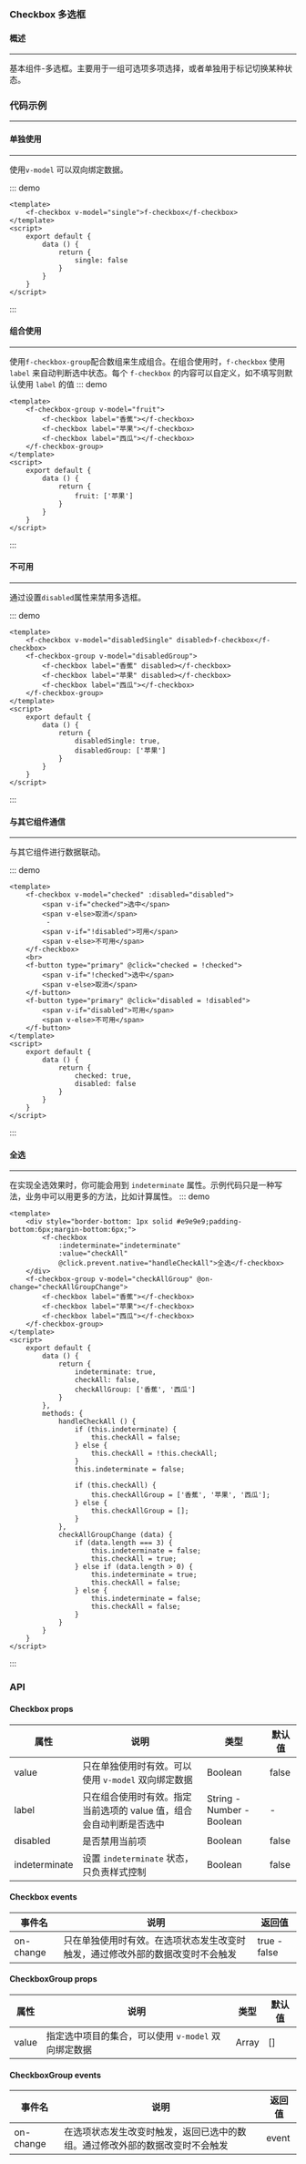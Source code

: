 ### Checkbox 多选框

#### 概述
-----
基本组件-多选框。主要用于一组可选项多项选择，或者单独用于标记切换某种状态。

### 代码示例
----

#### 单独使用
----
使用`v-model` 可以双向绑定数据。

::: demo
```vue
<template>
    <f-checkbox v-model="single">f-checkbox</f-checkbox>
</template>
<script>
    export default {
        data () {
            return {
                single: false
            }
        }
    }
</script>
```
::: 


#### 组合使用
----
使用`f-checkbox-group`配合数组来生成组合。在组合使用时，`f-checkbox` 使用 `label` 来自动判断选中状态。每个 `f-checkbox` 的内容可以自定义，如不填写则默认使用 `label` 的值
::: demo
```vue
<template>
    <f-checkbox-group v-model="fruit">
        <f-checkbox label="香蕉"></f-checkbox>
        <f-checkbox label="苹果"></f-checkbox>
        <f-checkbox label="西瓜"></f-checkbox>
    </f-checkbox-group>
</template>
<script>
    export default {
        data () {
            return {
                fruit: ['苹果']
            }
        }
    }
</script>
```
::: 

#### 不可用
----
通过设置`disabled`属性来禁用多选框。

::: demo
```vue
<template>
    <f-checkbox v-model="disabledSingle" disabled>f-checkbox</f-checkbox>
    <f-checkbox-group v-model="disabledGroup">
        <f-checkbox label="香蕉" disabled></f-checkbox>
        <f-checkbox label="苹果" disabled></f-checkbox>
        <f-checkbox label="西瓜"></f-checkbox>
    </f-checkbox-group>
</template>
<script>
    export default {
        data () {
            return {
                disabledSingle: true,
                disabledGroup: ['苹果']
            }
        }
    }
</script>
```
::: 

#### 与其它组件通信
----
与其它组件进行数据联动。

::: demo
```vue
<template>
    <f-checkbox v-model="checked" :disabled="disabled">
        <span v-if="checked">选中</span>
        <span v-else>取消</span>
         - 
        <span v-if="!disabled">可用</span>
        <span v-else>不可用</span>
    </f-checkbox>
    <br>
    <f-button type="primary" @click="checked = !checked">
        <span v-if="!checked">选中</span>
        <span v-else>取消</span>
    </f-button>
    <f-button type="primary" @click="disabled = !disabled">
        <span v-if="disabled">可用</span>
        <span v-else>不可用</span>
    </f-button>
</template>
<script>
    export default {
        data () {
            return {
                checked: true,
                disabled: false
            }
        }
    }
</script>
```
::: 

#### 全选
----

在实现全选效果时，你可能会用到 `indeterminate` 属性。示例代码只是一种写法，业务中可以用更多的方法，比如计算属性。
::: demo
```vue
<template>
    <div style="border-bottom: 1px solid #e9e9e9;padding-bottom:6px;margin-bottom:6px;">
        <f-checkbox
            :indeterminate="indeterminate"
            :value="checkAll"
            @click.prevent.native="handleCheckAll">全选</f-checkbox>
    </div>
    <f-checkbox-group v-model="checkAllGroup" @on-change="checkAllGroupChange">
        <f-checkbox label="香蕉"></f-checkbox>
        <f-checkbox label="苹果"></f-checkbox>
        <f-checkbox label="西瓜"></f-checkbox>
    </f-checkbox-group>
</template>
<script>
    export default {
        data () {
            return {
                indeterminate: true,
                checkAll: false,
                checkAllGroup: ['香蕉', '西瓜']
            }
        },
        methods: {
            handleCheckAll () {
                if (this.indeterminate) {
                    this.checkAll = false;
                } else {
                    this.checkAll = !this.checkAll;
                }
                this.indeterminate = false;

                if (this.checkAll) {
                    this.checkAllGroup = ['香蕉', '苹果', '西瓜'];
                } else {
                    this.checkAllGroup = [];
                }
            },
            checkAllGroupChange (data) {
                if (data.length === 3) {
                    this.indeterminate = false;
                    this.checkAll = true;
                } else if (data.length > 0) {
                    this.indeterminate = true;
                    this.checkAll = false;
                } else {
                    this.indeterminate = false;
                    this.checkAll = false;
                }
            }
        }
    }
</script>
```
::: 



### API

#### Checkbox props 

|属性	          |说明                                                                     |	类型 |	默认值 |
| ------------  |         --------                                                        | -----| -----   |
|value	        |只在单独使用时有效。可以使用 `v-model` 双向绑定数据	                       |Boolean|	false | 
|label	        |只在组合使用时有效。指定当前选项的 value 值，组合会自动判断是否选中	      |String - Number - Boolean |	- |
|disabled   	  |是否禁用当前项	                                                           |Boolean|	false |
|indeterminate	|设置  `indeterminate` 状态，只负责样式控制	                                 |Boolean|	false |

#### Checkbox events
|事件名 |	说明	|返回值 |
| ----  | ----  | ----  |
|on-change	| 只在单独使用时有效。在选项状态发生改变时触发，通过修改外部的数据改变时不会触发 |	true - false |


#### CheckboxGroup props
|属性	|说明	|类型	| 默认值 |
| --- | --- | --- | ----   |
|value|	指定选中项目的集合，可以使用 `v-model` 双向绑定数据	 | Array |	[] |


#### CheckboxGroup events
|事件名	| 说明	| 返回值 |
| ---   | ----  | ----   |
|on-change | 	在选项状态发生改变时触发，返回已选中的数组。通过修改外部的数据改变时不会触发| event |

